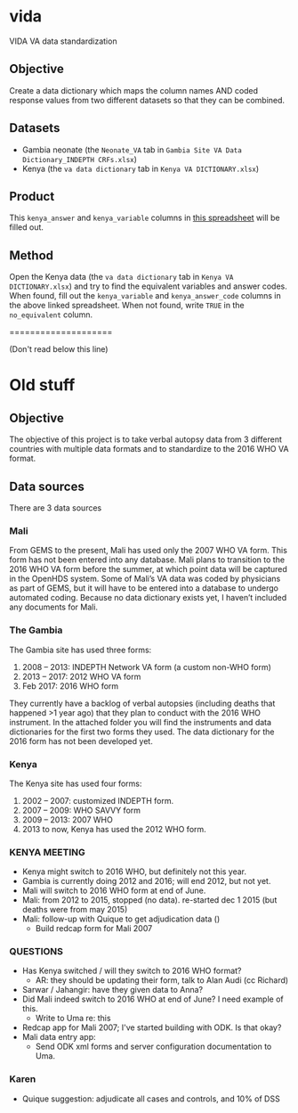 # vida
VIDA VA data standardization

## Objective

Create a data dictionary which maps the column names AND coded response values from two different datasets so that they can be combined.

## Datasets 

- Gambia neonate (the `Neonate_VA` tab in `Gambia Site VA Data Dictionary_INDEPTH CRFs.xlsx`)
- Kenya (the `va data dictionary` tab in `Kenya VA DICTIONARY.xlsx`)

## Product  

This `kenya_answer` and `kenya_variable` columns in [this spreadsheet](https://docs.google.com/spreadsheets/d/1V5UnXJTeQtKVay8PDxzNjzI4d1DzwOqcn763oFfD740/edit?usp=sharing) will be filled out.

## Method  

Open the Kenya data (the `va data dictionary` tab in `Kenya VA DICTIONARY.xlsx`) and try to find the equivalent variables and answer codes. When found, fill out the `kenya_variable` and `kenya_answer_code` columns in the above linked spreadsheet. When not found, write `TRUE` in the `no_equivalent` column.

====================

(Don't read below this line)

# Old stuff

## Objective

The objective of this project is to take verbal autopsy data from 3 different countries with multiple data formats and to standardize to the 2016 WHO VA format.

## Data sources

There are 3 data sources

### Mali

From GEMS to the present, Mali has used only the 2007 WHO VA form.  This form has not been entered into any database.  Mali plans to transition to the 2016 WHO VA form before the summer, at which point data will be captured in the OpenHDS system.  Some of Mali’s VA data was coded by physicians as part of GEMS, but it will have to be entered into a database to undergo automated coding.  Because no data dictionary exists yet, I haven’t included any documents for Mali.
 
### The Gambia  
 
The Gambia site has used three forms:

1. 2008 – 2013: INDEPTH Network VA form (a custom non-WHO form)
2. 2013 – 2017: 2012 WHO VA form
3. Feb 2017: 2016 WHO form 
 
They currently have a backlog of verbal autopsies (including deaths that happened >1 year ago) that they plan to conduct with the 2016 WHO instrument.  In the attached folder you will find the instruments and data dictionaries for the first two forms they used.  The data dictionary for the 2016 form has not been developed yet.
 
### Kenya 
 
The Kenya site has used four forms:
 
1. 2002 – 2007: customized INDEPTH form.  
2. 2007 – 2009: WHO SAVVY form
3. 2009 – 2013: 2007 WHO 
4. 2013 to now, Kenya has used the 2012 WHO form.  


### KENYA MEETING
- Kenya might switch to 2016 WHO, but definitely not this year.
- Gambia is currently doing 2012 and 2016; will end 2012, but not yet.
- Mali will switch to 2016 WHO form at end of June.
- Mali: from 2012 to 2015, stopped (no data). re-started dec 1 2015 (but deaths were from may 2015)
- Mali: follow-up with Quique to get adjudication data ()
    - Build redcap form for Mali 2007
    
### QUESTIONS
- Has Kenya switched / will they switch to 2016 WHO format?
	- AR: they should be updating their form, talk to Alan Audi (cc Richard)
- Sarwar / Jahangir: have they given data to Anna?
- Did Mali indeed switch to 2016 WHO at end of June? I need example of this.
	- Write to Uma re: this
- Redcap app for Mali 2007; I've started building with ODK. Is that okay?
- Mali data entry app: 
	- Send ODK xml forms and server configuration documentation to Uma.

### Karen
- Quique suggestion: adjudicate all cases and controls, and 10% of DSS